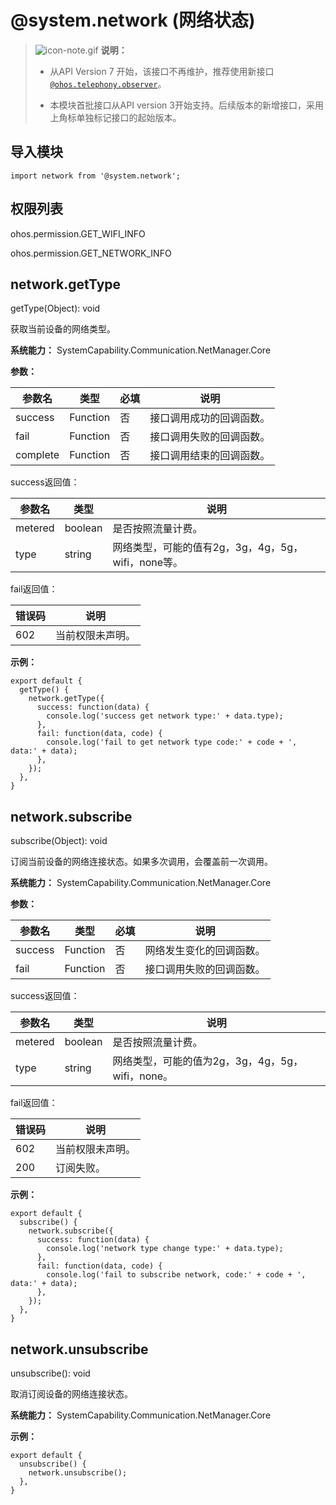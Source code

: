 # @system.network (网络状态)

> ![icon-note.gif](public_sys-resources/icon-note.gif) **说明：**
> - 从API Version 7 开始，该接口不再维护，推荐使用新接口[`@ohos.telephony.observer`](js-apis-observer.md)。
> 
> - 本模块首批接口从API version 3开始支持。后续版本的新增接口，采用上角标单独标记接口的起始版本。


## 导入模块


```
import network from '@system.network';
```


## 权限列表

ohos.permission.GET_WIFI_INFO

ohos.permission.GET_NETWORK_INFO


## network.getType

getType(Object): void

获取当前设备的网络类型。

**系统能力：** SystemCapability.Communication.NetManager.Core

**参数：**

| 参数名 | 类型 | 必填 | 说明 |
| -------- | -------- | -------- | -------- |
| success | Function | 否 | 接口调用成功的回调函数。 |
| fail | Function | 否 | 接口调用失败的回调函数。 |
| complete | Function | 否 | 接口调用结束的回调函数。 |

success返回值：

| 参数名 | 类型 | 说明 |
| -------- | -------- | -------- |
| metered | boolean | 是否按照流量计费。 |
| type | string | 网络类型，可能的值有2g，3g，4g，5g，wifi，none等。 |

fail返回值：

| 错误码 | 说明 |
| -------- | -------- |
| 602 | 当前权限未声明。 |

**示例：**

```
export default {    
  getType() {        
    network.getType({            
      success: function(data) {                
        console.log('success get network type:' + data.type);            
      },            
      fail: function(data, code) {                
        console.log('fail to get network type code:' + code + ', data:' + data);            
      },
    });    
  },
}
```


## network.subscribe

subscribe(Object): void

订阅当前设备的网络连接状态。如果多次调用，会覆盖前一次调用。

**系统能力：** SystemCapability.Communication.NetManager.Core

**参数：**

| 参数名 | 类型 | 必填 | 说明 |
| -------- | -------- | -------- | -------- |
| success | Function | 否 | 网络发生变化的回调函数。 |
| fail | Function | 否 | 接口调用失败的回调函数。 |

success返回值：

| 参数名 | 类型 | 说明 |
| -------- | -------- | -------- |
| metered | boolean | 是否按照流量计费。 |
| type | string | 网络类型，可能的值为2g，3g，4g，5g，wifi，none。 |

fail返回值：

| 错误码 | 说明 |
| -------- | -------- |
| 602 | 当前权限未声明。 |
| 200 | 订阅失败。 |

**示例：**

```
export default {    
  subscribe() {        
    network.subscribe({            
      success: function(data) {                
        console.log('network type change type:' + data.type);            
      },            
      fail: function(data, code) {                
        console.log('fail to subscribe network, code:' + code + ', data:' + data);            
      },
    });    
  },
}
```


## network.unsubscribe

unsubscribe(): void

取消订阅设备的网络连接状态。

**系统能力：** SystemCapability.Communication.NetManager.Core

**示例：**

```
export default {    
  unsubscribe() {        
    network.unsubscribe();    
  },
}
```